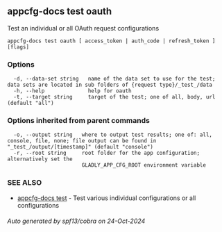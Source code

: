 ## appcfg-docs test oauth

Test an individual or all OAuth request configurations

```
appcfg-docs test oauth [ access_token | auth_code | refresh_token ] [flags]
```

### Options

```
  -d, --data-set string   name of the data set to use for the test; data sets are located in sub folders of {request type}/_test_/data
  -h, --help              help for oauth
  -t, --target string     target of the test; one of all, body, url (default "all")
```

### Options inherited from parent commands

```
  -o, --output string   where to output test results; one of: all, console, file, none; file output can be found in "_test_/output/[timestamp]" (default "console")
  -r, --root string     root folder for the app configuration; alternatively set the
                        GLADLY_APP_CFG_ROOT environment variable
```

### SEE ALSO

* [appcfg-docs test](appcfg-docs_test.md)	 - Test various individual configurations or all configurations

###### Auto generated by spf13/cobra on 24-Oct-2024

